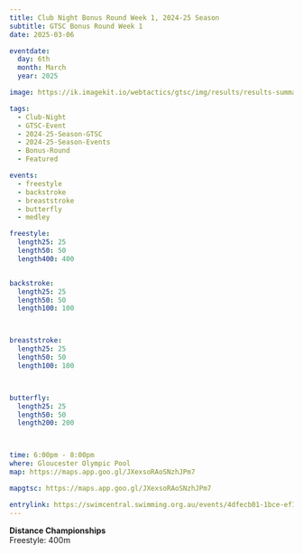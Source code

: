 ```yaml
---
title: Club Night Bonus Round Week 1, 2024-25 Season
subtitle: GTSC Bonus Round Week 1
date: 2025-03-06

eventdate:
  day: 6th
  month: March
  year: 2025

image: https://ik.imagekit.io/webtactics/gtsc/img/results/results-summary-15.jpg

tags:
  - Club-Night
  - GTSC-Event
  - 2024-25-Season-GTSC
  - 2024-25-Season-Events
  - Bonus-Round
  - Featured

events:
  - freestyle
  - backstroke
  - breaststroke
  - butterfly
  - medley

freestyle:
  length25: 25
  length50: 50
  length400: 400


backstroke:
  length25: 25
  length50: 50
  length100: 100



breaststroke:
  length25: 25
  length50: 50
  length100: 100



butterfly:
  length25: 25
  length50: 50
  length200: 200



time: 6:00pm - 8:00pm
where: Gloucester Olympic Pool
map: https://maps.app.goo.gl/JXexsoRAoSNzhJPm7

mapgtsc: https://maps.app.goo.gl/JXexsoRAoSNzhJPm7

entrylink: https://swimcentral.swimming.org.au/events/4dfecb01-1bce-ef11-8ee9-002248971738/detail
---
```


<strong>Distance Championships</strong><br/>
Freestyle: 400m<br/>